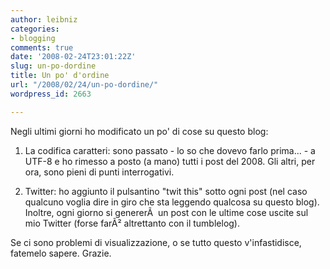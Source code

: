 ```yaml
---
author: leibniz
categories:
- blogging
comments: true
date: '2008-02-24T23:01:22Z'
slug: un-po-dordine
title: Un po' d'ordine
url: "/2008/02/24/un-po-dordine/"
wordpress_id: 2663

---
```

Negli ultimi giorni ho modificato un po' di cose su questo blog:



	
  1. La codifica caratteri: sono passato - lo so che dovevo farlo prima... - a UTF-8 e ho rimesso a posto (a mano) tutti i post del 2008. Gli altri, per ora, sono pieni di punti interrogativi.

	
  2. Twitter: ho aggiunto il pulsantino "twit this" sotto ogni post (nel caso qualcuno voglia dire in giro che sta leggendo qualcosa su questo blog). Inoltre, ogni giorno si genererÃ  un post con le ultime cose uscite sul mio Twitter (forse farÃ² altrettanto con il tumblelog).


Se ci sono problemi di visualizzazione, o se tutto questo v'infastidisce, fatemelo sapere. Grazie.
